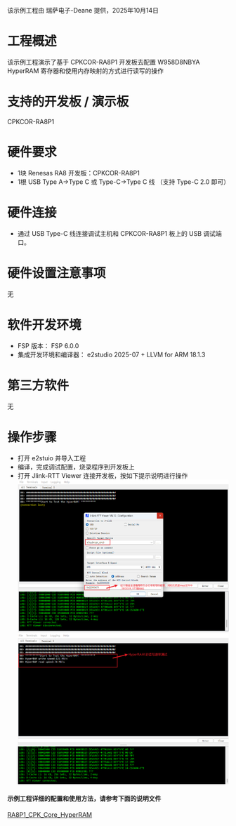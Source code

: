 该示例工程由 瑞萨电子-Deane 提供，2025年10月14日

# 工程概述
该示例工程演示了基于 CPKCOR-RA8P1 开发板去配置 W958D8NBYA HyperRAM 寄存器和使用内存映射的方式进行读写的操作 

# 支持的开发板 / 演示板
CPKCOR-RA8P1

# 硬件要求
- 1块 Renesas RA8 开发板：CPKCOR-RA8P1
- 1根 USB Type A->Type C 或 Type-C->Type C 线 （支持 Type-C 2.0 即可）

# 硬件连接
- 通过 USB Type-C 线连接调试主机和 CPKCOR-RA8P1 板上的 USB 调试端口。

# 硬件设置注意事项
 无

# 软件开发环境
- FSP 版本： FSP 6.0.0
- 集成开发环境和编译器： e2studio 2025-07 + LLVM for ARM 18.1.3

# 第三方软件
无

# 操作步骤
- 打开 e2stuio 并导入工程
- 编译，完成调试配置，烧录程序到开发板上
- 打开 Jlink-RTT Viewer 连接开发板，按如下提示说明进行操作
  ![alt text](images/RTT_Connect1.png)
  ![alt text](images/RTT_Connect2.png)
#### 示例工程详细的配置和使用方法，请参考下面的说明文件
[RA8P1_CPK_Core_HyperRAM](RA8P1_CPK_Core_HyperRAM.md)